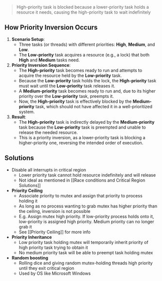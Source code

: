 > High-priority task is blocked because a lower-priority task holds a resource it needs, causing the high-priority task to wait indefinitely

## How Priority Inversion Occurs
1. **Scenario Setup**:
    - Three tasks (or threads) with different priorities: **High**, **Medium**, and **Low**.
    - The **Low-priority** task acquires a resource (e.g., a lock) that both **High** and **Medium** tasks need.
2. **Priority Inversion Sequence**:
    - The **High-priority** task becomes ready to run and attempts to acquire the resource held by the **Low-priority** task.
    - Because the **Low-priority** task holds the lock, the **High-priority** task must wait until the **Low-priority** task releases it.
    - A **Medium-priority** task becomes ready to run and, due to its higher priority over the **Low-priority** task, preempts it.
    - Now, the **High-priority** task is effectively blocked by the **Medium-priority** task, which should not have affected it in a well-prioritized system.
3. **Result**:
    - The **High-priority** task is indirectly delayed by the **Medium-priority** task because the **Low-priority** task is preempted and unable to release the needed resource.
    - This is a priority inversion, as a lower-priority task is blocking a higher-priority one, reversing the intended order of execution.
## Solutions
- Disable all interrupts in critical region
	- Lower priority task cannot hold resource indefinitely and will release
	- Not ideal as mentioned in [[Race conditions and Critical Region Solutions]]
- **Priority Ceiling**
	- Associate priority to mutex and assign that priority to process holding it
	- As long as no process wanting to grab mutex has higher priority than the ceiling, inversion is not possible
	- E.g. Assign mutex high priority. If low-priority process holds onto it, low-priority is assigned high priority. Medium priority can no longer grab it
	- See [[Priority Ceiling]] for more info
- **Priority Inheritance**
	- Low priority task holding mutex will temporarily inherit priority of high priority task trying to obtain it
	- No medium priority task will be able to preempt task holding mutex
- **Random boosting**
	- Rolling dice and giving random mutex-holding threads high priority until they exit critical region
	- Used by OS like Microsoft Windows